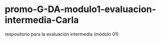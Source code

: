 # promo-G-DA-modulo1-evaluacion-intermedia-Carla
respositorio para la evaluación intermedia (módulo 01)
